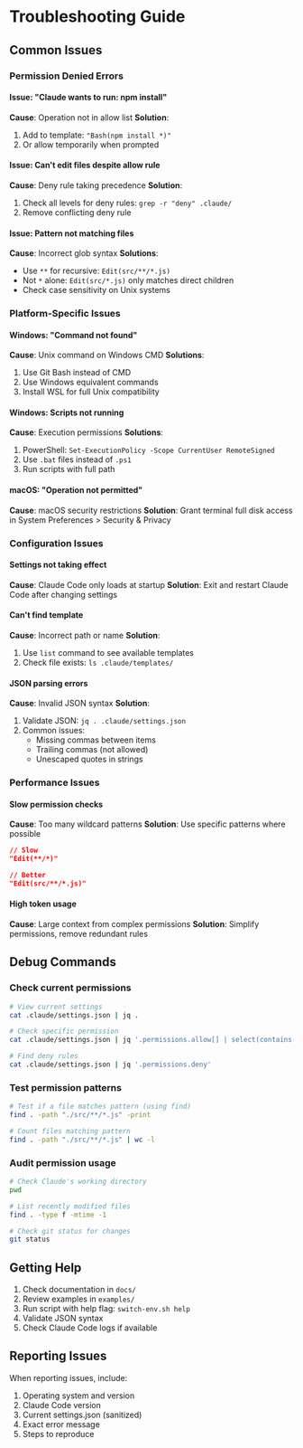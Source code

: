 # Troubleshooting Guide

## Common Issues

### Permission Denied Errors

#### Issue: "Claude wants to run: npm install"
**Cause**: Operation not in allow list
**Solution**: 
1. Add to template: `"Bash(npm install *)"`
2. Or allow temporarily when prompted

#### Issue: Can't edit files despite allow rule
**Cause**: Deny rule taking precedence
**Solution**: 
1. Check all levels for deny rules: `grep -r "deny" .claude/`
2. Remove conflicting deny rule

#### Issue: Pattern not matching files
**Cause**: Incorrect glob syntax
**Solutions**:
- Use `**` for recursive: `Edit(src/**/*.js)`
- Not `*` alone: `Edit(src/*.js)` only matches direct children
- Check case sensitivity on Unix systems

### Platform-Specific Issues

#### Windows: "Command not found"
**Cause**: Unix command on Windows CMD
**Solutions**:
1. Use Git Bash instead of CMD
2. Use Windows equivalent commands
3. Install WSL for full Unix compatibility

#### Windows: Scripts not running
**Cause**: Execution permissions
**Solutions**:
1. PowerShell: `Set-ExecutionPolicy -Scope CurrentUser RemoteSigned`
2. Use `.bat` files instead of `.ps1`
3. Run scripts with full path

#### macOS: "Operation not permitted"
**Cause**: macOS security restrictions
**Solution**: Grant terminal full disk access in System Preferences > Security & Privacy

### Configuration Issues

#### Settings not taking effect
**Cause**: Claude Code only loads at startup
**Solution**: Exit and restart Claude Code after changing settings

#### Can't find template
**Cause**: Incorrect path or name
**Solution**: 
1. Use `list` command to see available templates
2. Check file exists: `ls .claude/templates/`

#### JSON parsing errors
**Cause**: Invalid JSON syntax
**Solution**:
1. Validate JSON: `jq . .claude/settings.json`
2. Common issues:
   - Missing commas between items
   - Trailing commas (not allowed)
   - Unescaped quotes in strings

### Performance Issues

#### Slow permission checks
**Cause**: Too many wildcard patterns
**Solution**: Use specific patterns where possible
```json
// Slow
"Edit(**/*)"

// Better
"Edit(src/**/*.js)"
```

#### High token usage
**Cause**: Large context from complex permissions
**Solution**: Simplify permissions, remove redundant rules

## Debug Commands

### Check current permissions
```bash
# View current settings
cat .claude/settings.json | jq .

# Check specific permission
cat .claude/settings.json | jq '.permissions.allow[] | select(contains("npm"))'

# Find deny rules
cat .claude/settings.json | jq '.permissions.deny'
```

### Test permission patterns
```bash
# Test if a file matches pattern (using find)
find . -path "./src/**/*.js" -print

# Count files matching pattern
find . -path "./src/**/*.js" | wc -l
```

### Audit permission usage
```bash
# Check Claude's working directory
pwd

# List recently modified files
find . -type f -mtime -1

# Check git status for changes
git status
```

## Getting Help

1. Check documentation in `docs/`
2. Review examples in `examples/`
3. Run script with help flag: `switch-env.sh help`
4. Validate JSON syntax
5. Check Claude Code logs if available

## Reporting Issues

When reporting issues, include:
1. Operating system and version
2. Claude Code version
3. Current settings.json (sanitized)
4. Exact error message
5. Steps to reproduce